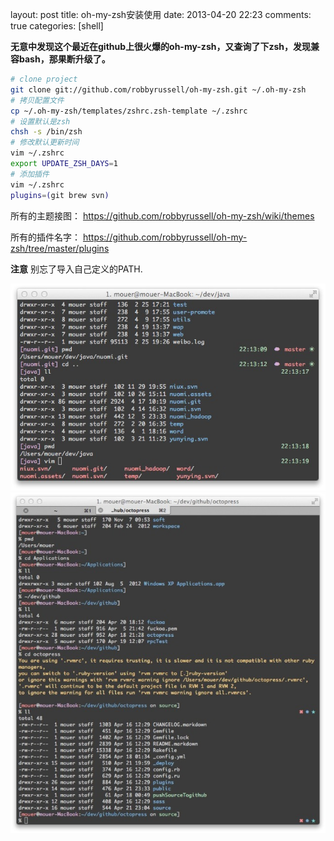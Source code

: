 layout: post
title: oh-my-zsh安装使用
date: 2013-04-20 22:23
comments: true
categories: [shell]

**无意中发现这个最近在github上很火爆的oh-my-zsh，又查询了下zsh，发现兼容bash，那果断升级了。**

```sh
# clone project
git clone git://github.com/robbyrussell/oh-my-zsh.git ~/.oh-my-zsh
# 拷贝配置文件
cp ~/.oh-my-zsh/templates/zshrc.zsh-template ~/.zshrc
# 设置默认是zsh
chsh -s /bin/zsh
# 修改默认更新时间
vim ~/.zshrc
export UPDATE_ZSH_DAYS=1
# 添加插件
vim ~/.zshrc
plugins=(git brew svn)
```

所有的主题接图： <https://github.com/robbyrussell/oh-my-zsh/wiki/themes>

所有的插件名字： <https://github.com/robbyrussell/oh-my-zsh/tree/master/plugins>

**注意** 别忘了导入自己定义的PATH.

![zsh-demo1](/pic/oh-my-zsh/oh-my-zsh-1.jpg)
![zsh-demo2](/pic/oh-my-zsh/oh-my-zsh-2.jpg)
